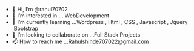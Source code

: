 - 👋 Hi, I’m @rahul70702
- 👀 I’m interested in ... WebDevelopment
- 🌱 I’m currently learning ...Wordpress , Html , CSS , Javascript , Jquery ,Bootstrap
- 💞️ I’m looking to collaborate on ...Full Stack Projects
- 📫 How to reach me ...Rahulshinde707022@gmail.com

<!---
rahul70702/rahul70702 is a ✨ special ✨ repository because its `README.md` (this file) appears on your GitHub profile.
You can click the Preview link to take a look at your changes.
--->
